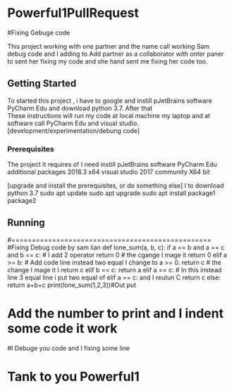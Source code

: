 # Powerful1PullRequest
 
#Fixing Gebuge code

This project working with one partner and the name call working Sam debug code and I adding to Add partner as a collaborator with onter paner to sent 
her fixing my code and she hand sent me fixing her code too. 

## Getting Started
To started this project , i have to google and instill pJetBrains software PyCharm Edu and download python 3.7. After that  
These instructions will run my code at local machine my laptop and at software call PyCharm Edu and visual studio. 
[development/experimentation/debung code]



### Prerequisites
The project it requires of I need instill pJetBrains 
software PyCharm Edu 
additional packages 2018.3 x64
visual studio 2017 community X64 bit 



[upgrade and install the prerequisites, or do something else]
I to download python 3.7 
sudo apt update
sudo apt upgrade
sudo apt install package1 package2

## Running
#=================================================
#Fixing Debug code by sam lian
def lone_sum(a, b, c): 
    if a == b and a == c and b == c: # I add 2 operator 
        return 0 # the cgange I mage it return 0 
    elif a >= b: # Add code line instead two equal I change to a >= 0.
        return c # the change I mage it I return c
    elif b == c:
        return a
    elif a == c: # In this instead  line 3 equal line i put two equal of elif a == c: and I reutun C
     return c
    else:
        return a+b+c
print(lone_sum(1,2,3))#Out put 
# Add the number to print and I indent some code it work 
#I Debuge you code and I fixing some line 
# Tank to you Powerful1 

 
